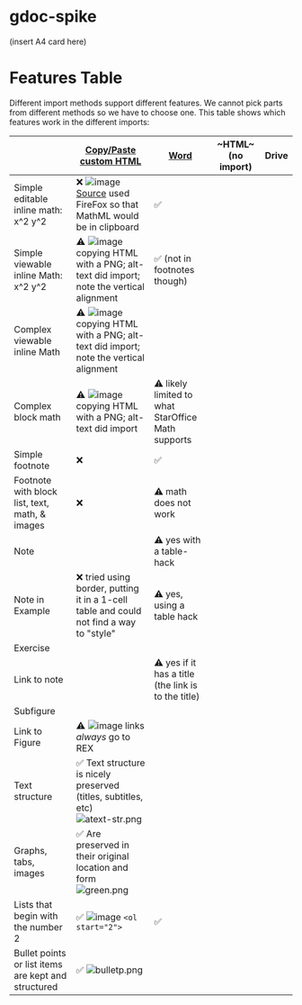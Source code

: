 # gdoc-spike

(insert A4 card here)

# Features Table

Different import methods support different features. We cannot pick parts from different methods so we have to choose one. This table shows which features work in the different imports:

|  | [Copy/Paste custom HTML](https://docs.google.com/document/d/1_5hs7VSueGy0OZWQAkLDia-i-1a4uaqv2YZzHkE2h2M/edit) | [Word](https://docs.google.com/document/d/1xCGMgI8y0mw3Hz-3xPCqdGGqzZnaqNhP/edit) | ~HTML~ (no import) | Drive
|--|--|--|--|--|
| Simple editable inline math: x^2 y^2 | ❌ ![image](https://user-images.githubusercontent.com/253202/69986022-12568780-1502-11ea-93b3-713122eb2551.png) [Source](https://mdn.mozillademos.org/en-US/docs/Mozilla/MathML_Project/MathML_Torture_Test$samples/MathML_Torture_Test?revision=1506691) used FireFox so that MathML would be in clipboard | ✅ |  |  | 
| Simple viewable inline Math: x^2 y^2 | ⚠️ ![image](https://user-images.githubusercontent.com/253202/69986777-ab39d280-1503-11ea-8bee-61c71f54549e.png) copying HTML with a PNG; alt-text did import; note the vertical alignment | ✅ (not in footnotes though) |  |  | 
| Complex viewable inline Math | ⚠️ ![image](https://user-images.githubusercontent.com/253202/69986981-1daab280-1504-11ea-8028-67be4e0a7554.png) copying HTML with a PNG; alt-text did import; note the vertical alignment |  |  |  | 
| Complex block math | ⚠️ ![image](https://user-images.githubusercontent.com/253202/69987214-9742a080-1504-11ea-9c48-ab6bc58be126.png) copying HTML with a PNG; alt-text did import | ⚠️ likely limited to what StarOffice Math supports |  |  |
| Simple footnote | ❌ | ✅ |  |  |
| Footnote with block list, text, math, & images | ❌ | ⚠️ math does not work |  |  |
| Note |  | ⚠️ yes with a table-hack |  |  |
| Note in Example | ❌ tried using border, putting it in a 1-cell table and could not find a way to "style" | ⚠️ yes, using a table hack |  |  |
| Exercise |  |  |  |  |
| Link to note |  | ⚠️ yes if it has a title (the link is to the title) |  |  |
| Subfigure |  |  |  |  |
| Link to Figure | ⚠️ ![image](https://user-images.githubusercontent.com/253202/69990449-54d09200-150b-11ea-92ce-593cc0478513.png) links _always_ go to REX |  |  |  |
| Text structure | ✅ Text structure is nicely preserved (titles, subtitles, etc)  ![atext-str.png](https://images.zenhubusercontent.com/5bc8d1f2fe40ab78d94e65fb/d44903c2-cd60-4e27-900b-4052bc2a3646)|  |   |   |
| Graphs, tabs, images | ✅ Are preserved in their original location and form ![green.png](https://images.zenhubusercontent.com/5bc8d1f2fe40ab78d94e65fb/1c35e8b7-a326-4cbb-b2fe-7f7af57f4fc3)|   |  |  | 
| Lists that begin with the number 2 | ✅ ![image](https://user-images.githubusercontent.com/253202/69991591-982c0000-150d-11ea-8d6b-af2eac473493.png) `<ol start="2">` | ✅ |  | 
| Bullet points or list items are kept and structured | ✅ ![bulletp.png](https://images.zenhubusercontent.com/5bc8d1f2fe40ab78d94e65fb/50d3c27e-2c26-4ecc-8a1c-a34b64e55dae) |  |  |  |

